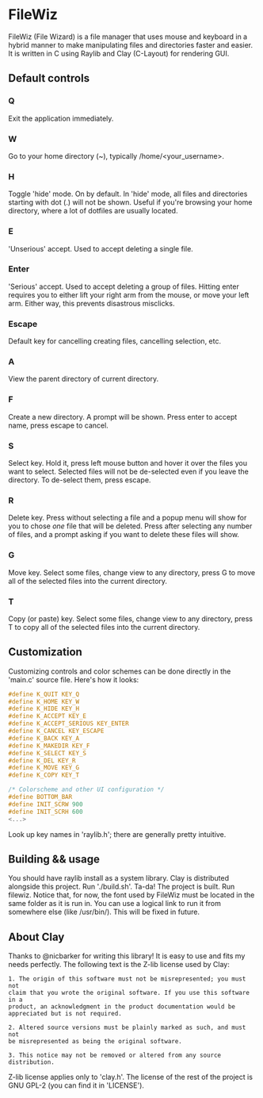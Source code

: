 # FileWiz

FileWiz (File Wizard) is a file manager that uses mouse and
keyboard in a hybrid manner to make manipulating files
and directories faster and easier. It is written in C
using Raylib and Clay (C-Layout) for rendering GUI.

## Default controls
### Q
Exit the application immediately.

### W
Go to your home directory (~), typically /home/<your_username>.

### H
Toggle 'hide' mode. On by default. In 'hide' mode, all files
and directories starting with dot (.) will not be shown. Useful
if you're browsing your home directory, where a lot of dotfiles
are usually located.

### E
'Unserious' accept. Used to accept deleting a single file.

### Enter
'Serious' accept. Used to accept deleting a group of files.
Hitting enter requires you to either lift your right arm from
the mouse, or move your left arm. Either way, this prevents
disastrous misclicks.

### Escape
Default key for cancelling creating files, cancelling selection, etc.

### A
View the parent directory of current directory.

### F
Create a new directory. A prompt will be shown. Press enter
to accept name, press escape to cancel.

### S
Select key. Hold it, press left mouse button and hover it
over the files you want to select. Selected files will not
be de-selected even if you leave the directory.
To de-select them, press escape.

### R
Delete key. Press without selecting a file and a popup menu
will show for you to chose *one* file that will be deleted.
Press after selecting any number of files, and a prompt
asking if you want to delete these files will show.

### G
Move key. Select some files, change view to any directory, press
G to move all of the selected files into the current directory.

### T
Copy (or paste) key. Select some files, change view to any directory,
press T to copy all of the selected files into the current directory.

## Customization
Customizing controls and color schemes can be done directly
in the 'main.c' source file. Here's how it looks:

```C
#define K_QUIT KEY_Q
#define K_HOME KEY_W
#define K_HIDE KEY_H
#define K_ACCEPT KEY_E
#define K_ACCEPT_SERIOUS KEY_ENTER
#define K_CANCEL KEY_ESCAPE
#define K_BACK KEY_A
#define K_MAKEDIR KEY_F
#define K_SELECT KEY_S
#define K_DEL KEY_R
#define K_MOVE KEY_G
#define K_COPY KEY_T

/* Colorscheme and other UI configuration */
#define BOTTOM_BAR
#define INIT_SCRW 900
#define INIT_SCRH 600
<...>
```
Look up key names in 'raylib.h'; there are generally pretty
intuitive.

## Building && usage
You should have raylib install as a system library. Clay is distributed
alongside this project. Run './build.sh'. Ta-da! The project is built.
Run filewiz. Notice that, for now, the font used by FileWiz must
be located in the same folder as it is run in. You can use a logical
link to run it from somewhere else (like /usr/bin/). This will be
fixed in future.

## About Clay
Thanks to @nicbarker for writing this library! It is easy to use
and fits my needs perfectly. The following text is the Z-lib license
used by Clay:
```
1. The origin of this software must not be misrepresented; you must not
claim that you wrote the original software. If you use this software in a
product, an acknowledgment in the product documentation would be
appreciated but is not required.

2. Altered source versions must be plainly marked as such, and must not
be misrepresented as being the original software.

3. This notice may not be removed or altered from any source
distribution.
```
Z-lib license applies only to 'clay.h'. The license of the rest of the
project is GNU GPL-2 (you can find it in 'LICENSE').
